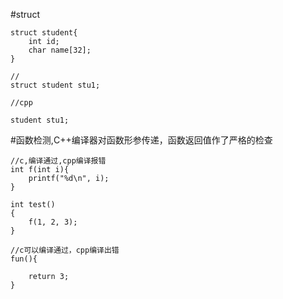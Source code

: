 #struct
```
struct student{
    int id;
    char name[32];
}

//
struct student stu1;

//cpp

student stu1;

```

#函数检测,C++编译器对函数形参传递，函数返回值作了严格的检查

```
//c,编译通过,cpp编译报错
int f(int i){
    printf("%d\n", i);
}

int test()
{
    f(1, 2, 3);
}

//c可以编译通过，cpp编译出错
fun(){

    return 3;
}


```

